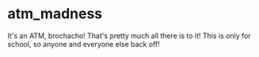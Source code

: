 atm_madness
===========

It's an ATM, brochacho! That's pretty much all there is to it! This is only for school, so anyone and everyone else back off!

